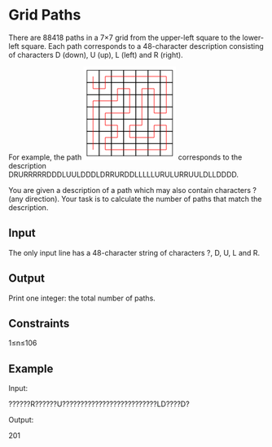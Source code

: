 # Grid Paths

There are 88418 paths in a 7×7 grid from the upper-left square to the lower-left square. Each path corresponds to a 48-character description consisting of characters D (down), U (up), L (left) and R (right).

For example, the path
![img.png](img.png)
corresponds to the description DRURRRRRDDDLUULDDDLDRRURDDLLLLLURULURRUULDLLDDDD.

You are given a description of a path which may also contain characters ? (any direction). Your task is to calculate the number of paths that match the description.

Input
--
The only input line has a 48-character string of characters ?, D, U, L and R.

Output
--
Print one integer: the total number of paths.

Constraints
--
1≤n≤106

Example
--
Input:

??????R??????U??????????????????????????LD????D?

Output:

201